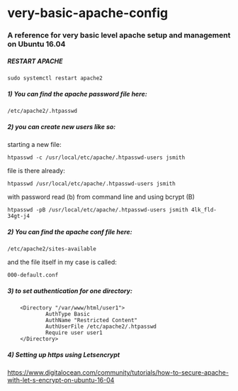 # very-basic-apache-config
### A reference for very basic level apache setup and management on Ubuntu 16.04

##### RESTART APACHE

    sudo systemctl restart apache2

##### 1) You can find the apache password file here: 

    /etc/apache2/.htpasswd

##### 2) you can create new users like so: 

starting a new file: 

    htpasswd -c /usr/local/etc/apache/.htpasswd-users jsmith

file is there already: 

    htpasswd /usr/local/etc/apache/.htpasswd-users jsmith

with password read (b) from command line and using bcrypt (B)

    htpasswd -pB /usr/local/etc/apache/.htpasswd-users jsmith 4lk_fld-34gt-j4

##### 2) You can find the apache conf file here: 

    /etc/apache2/sites-available

and the file itself in my case is called: 

    000-default.conf

##### 3) to set authentication for one directory: 

        <Directory "/var/www/html/user1">
                AuthType Basic
                AuthName "Restricted Content"
                AuthUserFile /etc/apache2/.htpasswd
                Require user user1
        </Directory> 

##### 4) Setting up https using Letsencrypt

https://www.digitalocean.com/community/tutorials/how-to-secure-apache-with-let-s-encrypt-on-ubuntu-16-04
